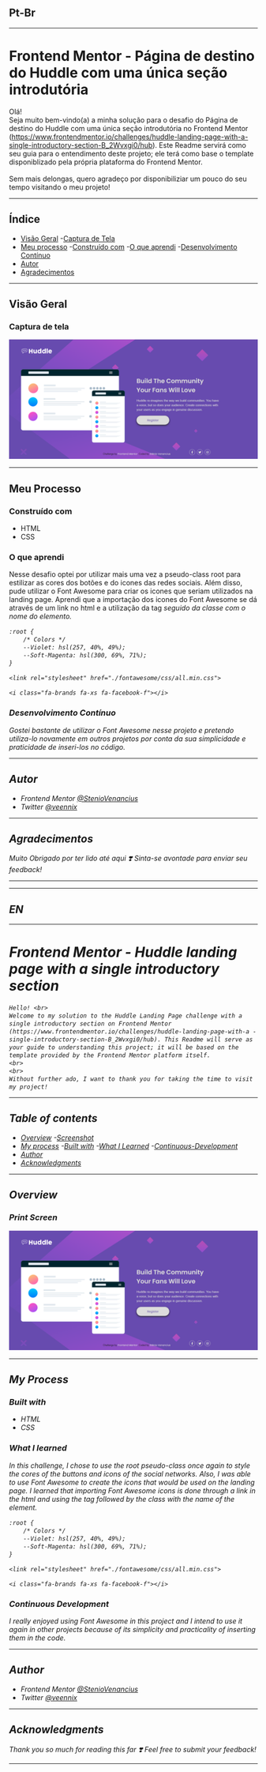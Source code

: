 ## Pt-Br
------------------------------------------------------------------------------------------------------------------------------------------------ 
# Frontend Mentor - Página de destino do Huddle com uma única seção introdutória
Olá! <br>
Seja muito bem-vindo(a) a minha solução para o desafio do Página de destino do Huddle com uma única seção introdutória no Frontend Mentor (https://www.frontendmentor.io/challenges/huddle-landing-page-with-a-single-introductory-section-B_2Wvxgi0/hub). Este Readme servirá como seu guia para o entendimento deste projeto; ele terá como base o template disponiblizado pela própria plataforma do Frontend Mentor.
<br>
<br>
Sem mais delongas, quero agradeço por disponibiliziar um pouco do seu tempo visitando o meu projeto!

------------------------------------------------------------------------------------------------------------------------------------------------

## Índice

- [Visão Geral](#visão-geral)
    -[Captura de Tela](#captura-de-tela)
- [Meu processo](#meu-processo)
    -[Construído com](#construído-com)
    -[O que aprendi](#o-que-aprendi)
    -[Desenvolvimento Contínuo](#desenvolvimento-contínuo)
- [Autor](#autor)
- [Agradecimentos](#agradecimentos)

------------------------------------------------------------------------------------------------------------------------------------------------

## Visão Geral
### Captura de tela
![](./Design/Resultado.png)

------------------------------------------------------------------------------------------------------------------------------------------------

## Meu Processo 
### Construído com 
- HTML 
- CSS

### O que aprendi 
Nesse desafio optei por utilizar mais uma vez a pseudo-class root para estilizar as cores dos botões e do icones das redes sociais. Além disso, pude utilizar o Font Awesome para criar os icones que seriam utilizados na landing page. Aprendi que a importação dos icones do Font Awesome se dá através de um link no html e a utilização da tag <i> seguido da classe com o nome do elemento.

``` Pseudo-classe :root
:root {
    /* Colors */
    --Violet: hsl(257, 40%, 49%);
    --Soft-Magenta: hsl(300, 69%, 71%);
}
``` 

``` importação do Font Awesome
<link rel="stylesheet" href="./fontawesome/css/all.min.css">
```

``` Utilização da tag <i> para criar icones
<i class="fa-brands fa-xs fa-facebook-f"></i>
```

### Desenvolvimento Contínuo
Gostei bastante de utilizar o Font Awesome nesse projeto e pretendo utiliza-lo novamente em outros projetos por conta da sua simplicidade e praticidade de inseri-los no código. 

------------------------------------------------------------------------------------------------------------------------------------------------

## Autor 
- Frontend Mentor [@StenioVenancius](frontendmentor.io/profile/StenioVenancius)
- Twitter [@veennix](https://twitter.com/veennix)

------------------------------------------------------------------------------------------------------------------------------------------------

## Agradecimentos 
Muito Obrigado por ter lido até aqui ❣️
Sinta-se avontade para enviar seu feedback!

------------------------------------------------------------------------------------------------------------------------------------------------
------------------------------------------------------------------------------------------------------------------------------------------------
## EN
------------------------------------------------------------------------------------------------------------------------------------------------

# Frontend Mentor - Huddle landing page with a single introductory section
    Hello! <br>
    Welcome to my solution to the Huddle Landing Page challenge with a single introductory section on Frontend Mentor (https://www.frontendmentor.io/challenges/huddle-landing-page-with-a -single-introductory-section-B_2Wvxgi0/hub). This Readme will serve as your guide to understanding this project; it will be based on the template provided by the Frontend Mentor platform itself.
    <br>
    <br>
    Without further ado, I want to thank you for taking the time to visit my project!
------------------------------------------------------------------------------------------------------------------------------------------------

## Table of contents
- [Overview](#Overview)
    -[Screenshot](#screenshot)
- [My process](#my-process)
    -[Built with](#built-with)
    -[What I Learned](#What-I-Learned)
    -[Continuous-Development](#Continuous-Development)
- [Author](#author)
- [Acknowledgments](#acknowledgments)

------------------------------------------------------------------------------------------------------------------------------------------------

## Overview
### Print Screen
![](./Design/Resultado.png)

------------------------------------------------------------------------------------------------------------------------------------------------

## My Process
### Built with
- HTML
- CSS

### What I learned
In this challenge, I chose to use the root pseudo-class once again to style the cores of the buttons and icons of the social networks. Also, I was able to use Font Awesome to create the icons that would be used on the landing page. I learned that importing Font Awesome icons is done through a link in the html and using the <i> tag followed by the class with the name of the element.

``` Pseudo-classe :root
:root {
    /* Colors */
    --Violet: hsl(257, 40%, 49%);
    --Soft-Magenta: hsl(300, 69%, 71%);
}
```

``` Font Awesome import
<link rel="stylesheet" href="./fontawesome/css/all.min.css">
```

``` Using the <i> tag to create icons
<i class="fa-brands fa-xs fa-facebook-f"></i>
```

### Continuous Development
I really enjoyed using Font Awesome in this project and I intend to use it again in other projects because of its simplicity and practicality of inserting them in the code.

------------------------------------------------------------------------------------------------------------------------------------------------

## Author
- Frontend Mentor [@StenioVenancius](frontendmentor.io/profile/StenioVenancius)
- Twitter [@veennix](https://twitter.com/veennix)

------------------------------------------------------------------------------------------------------------------------------------------------

## Acknowledgments
Thank you so much for reading this far ❣️
Feel free to submit your feedback!

------------------------------------------------------------------------------------------------------------------------------------------------
